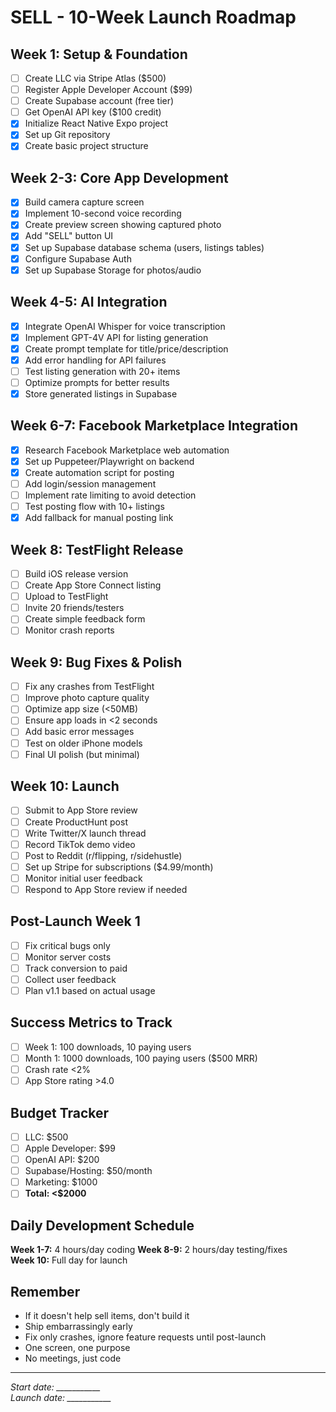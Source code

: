# SELL - 10-Week Launch Roadmap

## Week 1: Setup & Foundation
- [ ] Create LLC via Stripe Atlas ($500)
- [ ] Register Apple Developer Account ($99)
- [ ] Create Supabase account (free tier)
- [ ] Get OpenAI API key ($100 credit)
- [x] Initialize React Native Expo project
- [x] Set up Git repository
- [x] Create basic project structure

## Week 2-3: Core App Development
- [x] Build camera capture screen
- [x] Implement 10-second voice recording
- [x] Create preview screen showing captured photo
- [x] Add "SELL" button UI
- [x] Set up Supabase database schema (users, listings tables)
- [x] Configure Supabase Auth
- [x] Set up Supabase Storage for photos/audio

## Week 4-5: AI Integration
- [x] Integrate OpenAI Whisper for voice transcription
- [x] Implement GPT-4V API for listing generation
- [x] Create prompt template for title/price/description
- [x] Add error handling for API failures
- [ ] Test listing generation with 20+ items
- [ ] Optimize prompts for better results
- [x] Store generated listings in Supabase

## Week 6-7: Facebook Marketplace Integration
- [x] Research Facebook Marketplace web automation
- [x] Set up Puppeteer/Playwright on backend
- [x] Create automation script for posting
- [ ] Add login/session management
- [ ] Implement rate limiting to avoid detection
- [ ] Test posting flow with 10+ listings
- [x] Add fallback for manual posting link

## Week 8: TestFlight Release
- [ ] Build iOS release version
- [ ] Create App Store Connect listing
- [ ] Upload to TestFlight
- [ ] Invite 20 friends/testers
- [ ] Create simple feedback form
- [ ] Monitor crash reports

## Week 9: Bug Fixes & Polish
- [ ] Fix any crashes from TestFlight
- [ ] Improve photo capture quality
- [ ] Optimize app size (<50MB)
- [ ] Ensure app loads in <2 seconds
- [ ] Add basic error messages
- [ ] Test on older iPhone models
- [ ] Final UI polish (but minimal)

## Week 10: Launch
- [ ] Submit to App Store review
- [ ] Create ProductHunt post
- [ ] Write Twitter/X launch thread
- [ ] Record TikTok demo video
- [ ] Post to Reddit (r/flipping, r/sidehustle)
- [ ] Set up Stripe for subscriptions ($4.99/month)
- [ ] Monitor initial user feedback
- [ ] Respond to App Store review if needed

## Post-Launch Week 1
- [ ] Fix critical bugs only
- [ ] Monitor server costs
- [ ] Track conversion to paid
- [ ] Collect user feedback
- [ ] Plan v1.1 based on actual usage

## Success Metrics to Track
- [ ] Week 1: 100 downloads, 10 paying users
- [ ] Month 1: 1000 downloads, 100 paying users ($500 MRR)
- [ ] Crash rate <2%
- [ ] App Store rating >4.0

## Budget Tracker
- [ ] LLC: $500
- [ ] Apple Developer: $99
- [ ] OpenAI API: $200
- [ ] Supabase/Hosting: $50/month
- [ ] Marketing: $1000
- [ ] **Total: <$2000**

## Daily Development Schedule
**Week 1-7:** 4 hours/day coding
**Week 8-9:** 2 hours/day testing/fixes  
**Week 10:** Full day for launch

## Remember
- If it doesn't help sell items, don't build it
- Ship embarrassingly early
- Fix only crashes, ignore feature requests until post-launch
- One screen, one purpose
- No meetings, just code

---

*Start date: ___________*  
*Launch date: ___________*